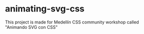 # animating-svg-css
This project is made for Medellín CSS community workshop called "Animando SVG con CSS"
